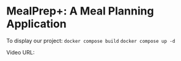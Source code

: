 # MealPrep+: A Meal Planning Application

To display our project:
`docker compose build`
`docker compose up -d`


Video URL: